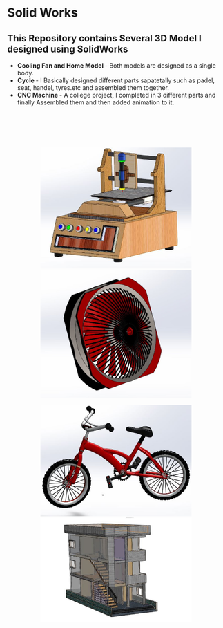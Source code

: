 # Solid Works
<h2>This Repository contains Several 3D Model I designed using SolidWorks</h2>

* <b>Cooling Fan and Home Model </b> - Both models are designed  as a single body. 
* <b>Cycle </b> - I Basically designed different parts sapatetally such as padel, seat, handel, tyres.etc and assembled them together.
* <b>CNC Machine </b> - A college project, I completed in 3 different parts and finally Assembled them and then added animation to it.

 <br>
 <br>
 
 <br>
 <br>
  <p align="center">
  <img src="images/cnc2.jpg" width="350" title="cnc">
  <img src="images/fan.jpg"  width="350" alt="accessibility text">
  </p>

<p align="center">
   <img src="images/cycle.jpg" width="350" title="cycle">
  <img src="images/home.jpg" width="350" title="cycle">
</p>



